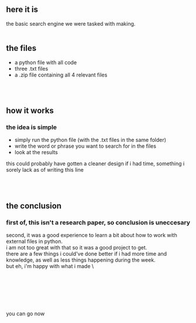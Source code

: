 ## here it is

the basic search engine we were tasked with making.
<br>
<br>

## the files

- a python file with all code
- three .txt files
- a .zip file containing all 4 relevant files

<br>
<br>

## how it works

### the idea is simple
- simply run the python file (with the .txt files in the same folder)
- write the word or phrase you want to search for in the files
- look at the results

this could probably have gotten a cleaner design if i had time, something i sorely lack as of writing this line

<br>
<br>

## the conclusion

### first of, this isn't a research paper, so conclusion is uneccesary

second, it was a good experience to learn a bit about how to work with external files in python. \
i am not too great with that so it was a good project to get. \
there are a few things i could've done better if i had more time and knowledge, as well as less things happening during the week. \
but eh, i'm happy with what i made \

<br>
<br>
<br>
<br>
<br>

you can go now

